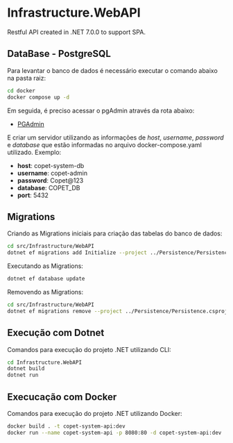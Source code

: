 # Infrastructure.WebAPI

Restful API created in .NET 7.0.0 to support SPA.

## DataBase - PostgreSQL

Para levantar o banco de dados é necessário executar o comando abaixo na pasta raiz:

```bash
cd docker
docker compose up -d
```

Em seguida, é preciso acessar o pgAdmin através da rota abaixo:

- [PGAdmin](http://localhost:16543/browser)

E criar um servidor utilizando as informações de _host_, _username_, _password_ e _database_ que estão informadas no arquivo docker-compose.yaml utilizado.
Exemplo:

- **host**: copet-system-db
- **username**: copet-admin
- **password**: Copet@123
- **database**: COPET_DB
- **port**: 5432

## Migrations

Criando as Migrations iniciais para criação das tabelas do banco de dados:

```bash
cd src/Infrastructure/WebAPI
dotnet ef migrations add Initialize --project ../Persistence/Persistence.csproj
```

Executando as Migrations:

```bash
dotnet ef database update
```

Removendo as Migrations:

```bash
cd src/Infrastructure/WebAPI
dotnet ef migrations remove --project ../Persistence/Persistence.csproj
```

## Execução com Dotnet

Comandos para execução do projeto .NET utilizando CLI:

```bash
cd Infrastructure.WebAPI
dotnet build
dotnet run
```

## Execucação com Docker

Comandos para execução do projeto .NET utilizando Docker:

```bash
docker build . -t copet-system-api:dev
docker run --name copet-system-api -p 8080:80 -d copet-system-api:dev
```
